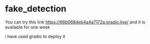 # fake_detection

You can try this link https://66b068deb4a4a7172a.gradio.live/ and it is available for one week

i have used gradio to deploy it
